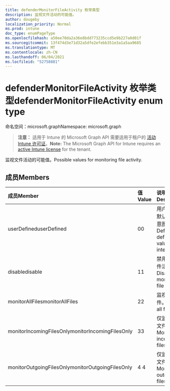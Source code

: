 ```yaml
---
title: defenderMonitorFileActivity 枚举类型
description: 监视文件活动的可能值。
author: dougeby
localization_priority: Normal
ms.prod: intune
doc_type: enumPageType
ms.openlocfilehash: a50ee70da2a36e8bdd773235ccd5e9b227a0d01f
ms.sourcegitcommit: 13f474d3e71d32a5dfe2efebb351e3a1a5aa9685
ms.translationtype: MT
ms.contentlocale: zh-CN
ms.lasthandoff: 06/04/2021
ms.locfileid: "52758881"
---
```

# <a name="defendermonitorfileactivity-enum-type"></a><span data-ttu-id="e94cc-103">defenderMonitorFileActivity 枚举类型</span><span class="sxs-lookup"><span data-stu-id="e94cc-103">defenderMonitorFileActivity enum type</span></span>

<span data-ttu-id="e94cc-104">命名空间：microsoft.graph</span><span class="sxs-lookup"><span data-stu-id="e94cc-104">Namespace: microsoft.graph</span></span>

> <span data-ttu-id="e94cc-105">**注意：** 适用于 Intune 的 Microsoft Graph API 需要适用于租户的 [活动 Intune 许可证](https://go.microsoft.com/fwlink/?linkid=839381)。</span><span class="sxs-lookup"><span data-stu-id="e94cc-105">**Note:** The Microsoft Graph API for Intune requires an [active Intune license](https://go.microsoft.com/fwlink/?linkid=839381) for the tenant.</span></span>

<span data-ttu-id="e94cc-106">监视文件活动的可能值。</span><span class="sxs-lookup"><span data-stu-id="e94cc-106">Possible values for monitoring file activity.</span></span>

## <a name="members"></a><span data-ttu-id="e94cc-107">成员</span><span class="sxs-lookup"><span data-stu-id="e94cc-107">Members</span></span>
|<span data-ttu-id="e94cc-108">成员</span><span class="sxs-lookup"><span data-stu-id="e94cc-108">Member</span></span>|<span data-ttu-id="e94cc-109">值</span><span class="sxs-lookup"><span data-stu-id="e94cc-109">Value</span></span>|<span data-ttu-id="e94cc-110">说明</span><span class="sxs-lookup"><span data-stu-id="e94cc-110">Description</span></span>|
|:---|:---|:---|
|<span data-ttu-id="e94cc-111">userDefined</span><span class="sxs-lookup"><span data-stu-id="e94cc-111">userDefined</span></span>|<span data-ttu-id="e94cc-112">0</span><span class="sxs-lookup"><span data-stu-id="e94cc-112">0</span></span>|<span data-ttu-id="e94cc-113">用户定义，默认值，无意图。</span><span class="sxs-lookup"><span data-stu-id="e94cc-113">User Defined, default value, no intent.</span></span>|
|<span data-ttu-id="e94cc-114">disable</span><span class="sxs-lookup"><span data-stu-id="e94cc-114">disable</span></span>|<span data-ttu-id="e94cc-115">1</span><span class="sxs-lookup"><span data-stu-id="e94cc-115">1</span></span>|<span data-ttu-id="e94cc-116">禁用监视文件活动。</span><span class="sxs-lookup"><span data-stu-id="e94cc-116">Disable monitoring file activity.</span></span>|
|<span data-ttu-id="e94cc-117">monitorAllFiles</span><span class="sxs-lookup"><span data-stu-id="e94cc-117">monitorAllFiles</span></span>|<span data-ttu-id="e94cc-118">2</span><span class="sxs-lookup"><span data-stu-id="e94cc-118">2</span></span>|<span data-ttu-id="e94cc-119">监视所有文件。</span><span class="sxs-lookup"><span data-stu-id="e94cc-119">Monitor all files.</span></span>|
|<span data-ttu-id="e94cc-120">monitorIncomingFilesOnly</span><span class="sxs-lookup"><span data-stu-id="e94cc-120">monitorIncomingFilesOnly</span></span>|<span data-ttu-id="e94cc-121">3</span><span class="sxs-lookup"><span data-stu-id="e94cc-121">3</span></span>| <span data-ttu-id="e94cc-122">仅监视传入文件。</span><span class="sxs-lookup"><span data-stu-id="e94cc-122">Monitor incoming files only.</span></span>|
|<span data-ttu-id="e94cc-123">monitorOutgoingFilesOnly</span><span class="sxs-lookup"><span data-stu-id="e94cc-123">monitorOutgoingFilesOnly</span></span>|<span data-ttu-id="e94cc-124">4 </span><span class="sxs-lookup"><span data-stu-id="e94cc-124">4</span></span>|<span data-ttu-id="e94cc-125">仅监视传出文件。</span><span class="sxs-lookup"><span data-stu-id="e94cc-125">Monitor outgoing files only.</span></span>|




